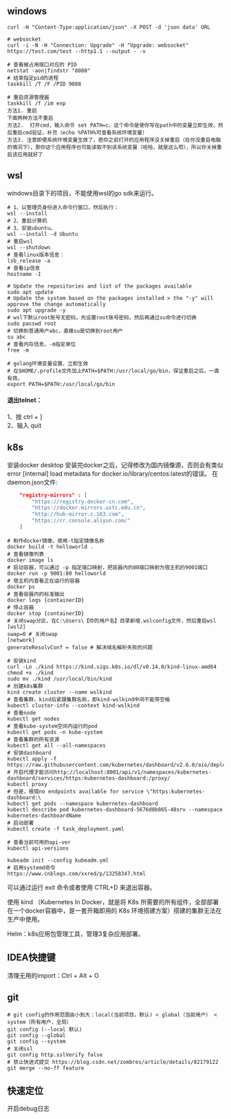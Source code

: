 ## windows
```shell
curl -H "Content-Type:application/json" -X POST -d 'json data' URL

# websocket
curl -i -N -H "Connection: Upgrade" -H "Upgrade: websocket"  https://test.com/test --http1.1 --output - -v

# 查看被占用端口对应的 PID
netstat -aon|findstr "8080"
# 结束指定pid的进程
taskkill /T /F /PID 9088

# 重启资源管理器
taskkill /f /im exp
方法1. 重启
下面两种方法不重启
方法2.  打开cmd，输入命令 set PATH=c，这个命令是使你写在path中的变量立即生效，然后重启cmd验证，补充（echo %PATH%可查看系统环境变量）
方法3. 注意即便系统环境变量生效了，若你之前打开的应用程序没关掉重启（在你没重启电脑的情况下），那你这个应用程序也可能读取不到该系统变量（哈哈，就是这么苟），所以你关掉重启该应用就好了
```

## wsl
windows目录下的项目，不能使用wsl的go sdk来运行。
```shell
# 1、以管理员身份进入命令行窗口，然后执行：
wsl --install
# 2、重启计算机
# 3、安装ubuntu。
wsl --install -d Ubuntu
# 重启wsl
wsl --shutdown
# 查看linux版本信息：
lsb_release -a
# 查看ip信息
hostname -I

# Update the repositories and list of the packages available
sudo apt update
# Update the system based on the packages installed > the "-y" will approve the change automatically
sudo apt upgrade -y
# wsl下默认root账号无密码，先设置root账号密码，然后再通过su命令进行切换
sudo passwd root
# 切换到普通用户abc，直接su是切换到root用户
su abc
# 查看内存信息，-m指定单位
free -m

# golang环境变量设置，立即生效
# 在$HOME/.profile文件加上PATH=$PATH:/usr/local/go/bin，保证重启之后，一直有效。
export PATH=$PATH:/usr/local/go/bin
```


#### 退出telnet：
1、按 ctrl + ]  
2、输入 quit

## k8s
安装docker desktop
安装完docker之后，记得修改为国内镜像源，否则会有类似error [internal] load metadata for docker.io/library/centos:latest的错误。
在daemon.json文件:
```json
	"registry-mirrors" : [
		"https://registry.docker-cn.com",
		"https://docker.mirrors.ustc.edu.cn",
		"http://hub-mirror.c.163.com",
		"https://cr.console.aliyun.com/"
	]
```

```shell
# 制作docker镜像，使用-t指定镜像名称
docker build -t helloworld .
# 查看镜像列表
docker image ls
# 启动容器，可以通过 -p 指定端口映射，把容器内的80端口映射为宿主机的9001端口
docker run -p 9001:80 helloworld
# 宿主机内查看正在运行的容器
docker ps
# 查看容器内的标准输出
docker logs {containerID}
# 停止容器
docker stop {containerID}
# 关闭swap分区，在C:\Users\【你的用户名】目录新增.wslconfig文件，然后重启wsl
[wsl2]
swap=0 # 关闭swap
[network]
generateResolvConf = false # 解决域名解析失败的问题

# 安装kind
curl -Lo ./kind https://kind.sigs.k8s.io/dl/v0.14.0/kind-linux-amd64
chmod +x ./kind
sudo mv ./kind /usr/local/bin/kind
# 创建k8s集群
kind create cluster --name wslkind
# 查看集群，kind后紧跟集群名称，即kind-wslkind中间不能带空格
kubectl cluster-info --context kind-wslkind
# 查看node
kubectl get nodes
# 查看kube-system空间内运行的pod
kubectl get pods -n kube-system
# 查看集群的所有资源
kubectl get all --all-namespaces
# 安装dashboard
kubectl apply -f https://raw.githubusercontent.com/kubernetes/dashboard/v2.6.0/aio/deploy/recommended.yaml
# 开启代理才能访问http://localhost:8001/api/v1/namespaces/kubernetes-dashboard/services/https:kubernetes-dashboard:/proxy/
kubectl proxy
# 但是，报错no endpoints available for service \"https:kubernetes-dashboard:\
kubectl get pods --namespace kubernetes-dashboard
kubectl describe pod kubernetes-dashboard-5676d8b865-48srv --namespace kubernetes-dashboardName
# 启动部署
kubectl create -f task_deployment.yaml

# 查看当前可用的api-ver
kubectl api-versions

kubeadm init --config kubeadm.yml
# 启用systemd命令
https://www.cnblogs.com/xxred/p/13258347.html
```
可以通过运行 exit 命令或者使用 CTRL+D 来退出容器。

使用 kind （Kubernetes In Docker，就是将 K8s 所需要的所有组件，全部部署在一个docker容器中，是一套开箱即用的 K8s 环境搭建方案）搭建的集群无法在生产中使用。

Helm：k8s应用包管理工具，管理3复杂应用部署。
## IDEA快捷键
清理无用的import：Ctrl + Alt + O

## git
```shell
# git config的作用范围由小到大：local(当前项目，默认) < global（当前用户） < system（所有用户，全局）
git config (--local 默认)
git config --global
git config --system
# 关闭ssl
git config http.sslVerify false
# 禁止快进式提交 https://blog.csdn.net/zombres/article/details/82179122
git merge --no-ff feature

```

## 快速定位
开启debug日志

